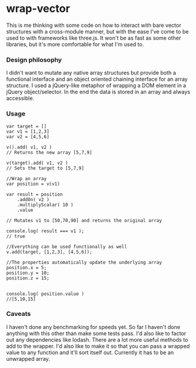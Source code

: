 # wrap-vector

This is me thinking with some code on how to interact with bare vector structures with a cross-module manner, but with the ease I've come to be used to with frameworks like three.js. It won't be as fast as some other libraries, but it's more comfortable for what I'm used to.

### Design philosophy

I didn't want to mutate any native array structures but provide both a functional interface and an object oriented chaining interface for an array structure. I used a jQuery-like metaphor of wrapping a DOM element in a jQuery object/selector. In the end the data is stored in an array and always accessible.

### Usage

	var target = []
	var v1 = [1,2,3]
	var v2 = [4,5,6]
	
	v().add( v1, v2 )
	// Returns the new array [5,7,9]
	
	v(target).add( v1, v2 )
	// Sets the target to [5,7,9]
	
	//Wrap an array
	var position = v(v1)
	
	var result = position
		.addOn( v2 )
		.multiplyScalar( 10 )
		.value
		
	// Mutates v1 to [50,70,90] and returns the original array
	
	console.log( result === v1 );
	// true
	
	//Everything can be used functionally as well
	v.add(target, [1,2,3], [4,5,6]);
	
	//The properties automatically update the underlying array
	position.x = 5;
	position.y = 10;
	position.z = 15;
	
	
	console.log( position.value )
	//[5,10,15]

### Caveats

I haven't done any benchmarking for speeds yet. So far I haven't done anything with this other than make some tests pass. I'd also like to factor out any dependencies like lodash. There are a lot more useful methods to add to the wrapper. I'd also like to make it so that you can pass a wrapped value to any function and it'll sort itself out. Currently it has to be an unwrapped array.
